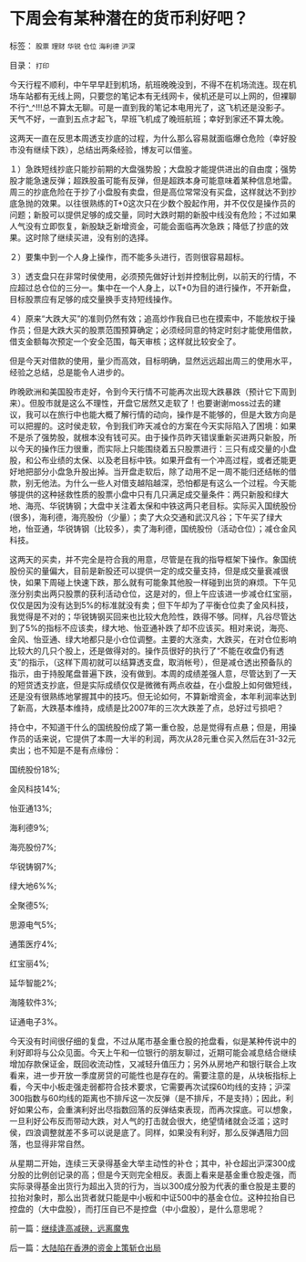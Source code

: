 # 下周会有某种潜在的货币利好吧？

标签： `股票` `理财` `华锐` `仓位` `海利德` `沪深` 

目录： `打印`

今天行程不顺利，中午早早赶到机场，航班晚晚没到，不得不在机场流连。现在机场车站都有无线上网，只要您的笔记本有无线网卡，侯机还是可以上网的，但裸聊不行^_^!!!总不算太无聊。可是一直到我的笔记本电用光了，这飞机还是没影子。天气不好，一直到五点才起飞，早班飞机成了晚班航班；幸好到家还不算太晚。



这两天一直在反思本周透支抄底的过程，为什么那么容易就面临爆仓危险（幸好股市没有继续下跌），总结出两条经验，博友可以借鉴。

１）急跌短线抄底只能抄前期的大盘强势股；大盘股才能提供进出的自由度；强势股才能急速反弹；超跌股虽可能有反弹，但是超跌本身可能意味着某种信息地雷。周三的抄底危险在于抄了小盘股有卖盘，但是高位常常没有买盘，这样就达不到抄底急抛的效果。以往很熟练的T+0这次只在少数个股起作用，并不仅仅是操作员的问题；新股可以提供足够的成交量，同时大跌时期的新股中线没有危险；不过如果人气没有立即恢复，新股缺乏新增资金，可能会面临再次急跌；降低了抄底的效果。这时除了继续买进，没有别的选择。

２）要集中到一个人身上操作，而不能多头进行，否则很容易超标。

３）透支盘只在非常时侯使用，必须预先做好计划并控制比例，以前天的行情，不应超过总仓位的三分一。集中在一个人身上，以T+0为目的进行操作，不开新盘，目标股票应有足够的成交量换手支持短线操作。

４）原来“大跌大买”的准则仍然有效；追高炒作我自已也在摸索中，不能放权于操作员；但是大跌大买的股票范围预算确定；必须经同意的特定时刻才能使用借款，借支金额每次预定一个安全范围，每天审核；这样就比较安全了。

但是今天对借款的使用，量少而高效，目标明确，显然远远超出周三的使用水平，经验之总结，总是能令人进步的。



昨晚欧洲和美国股市走好，令到今天行情不可能再次出现大跌暴跌（预计它下周到来）。但股市就是这么不理性，开盘它居然又走软了！也要谢谢moss过去的建议，我可以在旅行中也能大概了解行情的动向，操作是不能够的，但是大致方向是可以把握的。这时侯走软，令到我们昨天减仓的方案在今天实际陷入了困境：如果不是杀了强势股，就根本没有钱可买。由于操作员昨天错误重新买进两只新股，所以今天的操作压力很重，而实际上只能围绕着五只股票进行：三只有成交量的小盘股，和公布业绩的太保、以及老目标中铁。如果开盘有一个冲高过程，或者还能更好地把部分小盘急升股出掉。当开盘走软后，除了动用不足一周不能归还结帐的借款，别无他法。为什么一些人对借支越陷越深，恐怕都是有这么一个过程。今天能够提供的这种拯救性质的股票小盘中只有几只满足成交量条件：两只新股和绿大地、海亮、华锐铸钢；大盘中关注着太保和中铁这两只老目标。实际买入国统股份(很多)，海利德，海亮股份（少量）；卖了大众交通和武汉凡谷；下午买了绿大地，怡亚通，华锐铸钢（比较多），卖了海利德，国统股份（活动仓位）；减仓金风科技。



这两天的买卖，并不完全是符合我的用意，尽管是在我的指导框架下操作。象国统股份买的量偏大，目前是新股还可以提供一定的成交量支持，但是成交量衰减很快，如果下周碰上快速下跌，那么就有可能象其他股一样碰到出货的麻烦。下午见涨分别卖出两只股票的获利活动仓位，这是对的，但上午应该进一步减仓红宝丽，仅仅是因为没有达到5%的标准就没有卖；但下午却为了平衡仓位卖了金风科技，我觉得是不对的；华锐铸钢买回来也比较大危险性，跌得不够。同样，凡谷尽管达到了5%的指标不应该卖，绿大地、怡亚通补跌了却不应该买。相对来说，海亮、金风、怡亚通、绿大地都只是小仓位调整。主要的大涨卖，大跌买，在对仓位影响比较大的几只个股上，还是做得对的。操作员很好的执行了“不能在收盘仍有透支”的指示，（这样下周初就可以结算透支盘，取消帐号），但是减仓透出预备队的指示，由于持股尾盘普遍下跌，没有做到。本周的成绩差强人意，尽管达到了一天的短贷透支抄底，但是实际成绩仅仅是微微有两点收益，在小盘股上如何做短线，还是没有很熟练地掌握其中的技巧。但无论如何，不算新增资金，本年利润率达到了新高，大跌基本维持，成绩是比2007年的三次大跌差了点，总好过亏损吧？



持仓中，不知道干什么的国统股份成了第一重仓股，总是觉得有点悬；但是，用操作员的话来说，它提供了本周一大半的利润，两次从28元重仓买入然后在31-32元卖出；也不知是不是有点缘份：

国统股份18%;

金风科技14%;

怡亚通13%;

海利德9%;

海亮股份7%;

华锐铸钢7%;

绿大地6%%;

全聚德5%;

思源电气5%;

通策医疗4%;

红宝丽4%;

延华智能2%;

海隆软件3%;

证通电子3%。



今天没有时间很仔细的复盘，不过从尾市基金重仓股的抢盘看，似是某种传说中的利好即将与公众见面。今天上午和一位银行的朋友聊过，近期可能会减息结合继续增加存款保证金，既回收流动性，又减轻升值压力；另外从房地产和银行联合上攻看来，进一步开放一季度房贷的可能性也是存在的。需要注意的是，从块板指标上看，今天中小板走强走弱都符合技术要求，它需要再次试探60均线的支持；沪深300指数与60均线的距离也不排斥这一次反弹（是不排斥，不是支持）；因此，利好如果公布，会重演利好出尽指数回落的反弹结束表现，而再次探底。可以想象，一旦利好公布反而带动大跌，对人气的打击就会很大，绝望情绪就会泛滥；这时侯，四浪调整就差不多可以说是底了。同样，如果没有利好，那么反弹遇阻力回落，也显得非常自然。



从星期二开始，连续三天录得基金大举主动性的补仓；其中，补仓超出沪深300成分股的比例创记录的高；但是今天则完全相反。表面上看来是基金重仓股走强，而实际录得基金出货行为超出入货的行为，当以300成分股为代表的重仓股是主要的拉抬对象时，那么出货者就只能是中小板和中证500中的基金仓位。这种拉抬自已控盘的（大中盘股），而打压自已不是控盘（中小盘股），是什么意思呢？



前一篇：[继续逢高减磅，远离魔鬼](../../../2008/1/24/继续逢高减磅，远离魔鬼.md)

后一篇：[大陆陷在香港的资金上策斩仓出局](../../../2008/1/26/大陆陷在香港的资金上策斩仓出局.md)